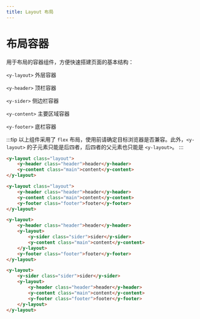 ```yaml
---
title: Layout 布局
---
```


# 布局容器

用于布局的容器组件，方便快速搭建页面的基本结构：

`<y-layout>` 外层容器

`<y-header>` 顶栏容器

`<y-sider>` 侧边栏容器

`<y-content>` 主要区域容器

`<y-footer>` 底栏容器

:::tip
以上组件采用了 `flex` 布局，使用前请确定目标浏览器是否兼容。此外，`<y-layout>` 的子元素只能是后四者，后四者的父元素也只能是 `<y-layout>`。
:::


<ClientOnly>
<y-layout></y-layout>
</ClientOnly>

```html
<y-layout class="layout">
    <y-header class="header">header</y-header>
    <y-content class="main">content</y-content>
</y-layout>
```
```html
<y-layout class="layout">
    <y-header class="header">header</y-header>
    <y-content class="main">content</y-content>
    <y-footer class="footer">footer</y-footer>
</y-layout>
```
```html
<y-layout>
    <y-header class="header">header</y-header>
    <y-layout>
        <y-sider class="sider">sider</y-sider>
        <y-content class="main">content</y-content>
    </y-layout>
    <y-footer class="footer">footer</y-footer>
</y-layout>
```
```html
<y-layout>
    <y-sider class="sider">sider</y-sider>
    <y-layout>
        <y-header class="header">header</y-header>
        <y-content class="main">content</y-content>
        <y-footer class="footer">footer</y-footer>
    </y-layout>
</y-layout>
```